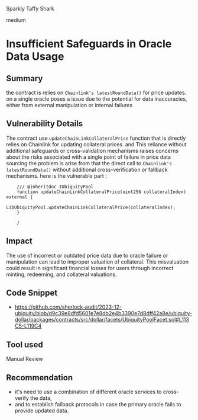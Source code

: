 Sparkly Taffy Shark

medium

# Insufficient Safeguards in Oracle Data Usage

## Summary
 the contract is relies on `Chainlink's latestRoundData()` for price updates. on a single oracle poses a issue due to the potential for data inaccuracies, either from external manipulation or internal failures 
## Vulnerability Details
The contract use `updateChainLinkCollateralPrice` function that is  directly relies on Chainlink for updating collateral prices. 
and This reliance without additional safeguards or cross-validation mechanisms raises concerns about the risks associated with a single point of failure in price data sourcing  the problem is arise from that the direct call to `Chainlink's latestRoundData()` without additional cross-verification or fallback mechanisms.
 here is the vulnerable part :
```solidity
    /// @inheritdoc IUbiquityPool
    function updateChainLinkCollateralPrice(uint256 collateralIndex) external {
        LibUbiquityPool.updateChainLinkCollateralPrice(collateralIndex);
    }

    /
```
## Impact
The use of incorrect or outdated price data due to oracle failure or manipulation can lead to improper valuation of collateral. This misvaluation could result in significant financial losses for users through incorrect minting, redeeming, and collateral valuations.
## Code Snippet
- https://github.com/sherlock-audit/2023-12-ubiquity/blob/d9c39e8dfd5601e7e8db2e4b3390e7d8dff42a8e/ubiquity-dollar/packages/contracts/src/dollar/facets/UbiquityPoolFacet.sol#L113C5-L119C4 
## Tool used
Manual Review
## Recommendation
- it's need to use a combination of different oracle services to cross-verify the data, 
- and to establish fallback protocols in case the primary oracle fails to provide updated data.